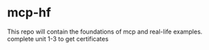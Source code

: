 # mcp-hf
This repo will contain the foundations of mcp and real-life examples.
complete unit 1-3 to get certificates
